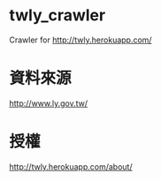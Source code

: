 twly_crawler
==========

Crawler for http://twly.herokuapp.com/

資料來源
======
http://www.ly.gov.tw/

授權
======
http://twly.herokuapp.com/about/
